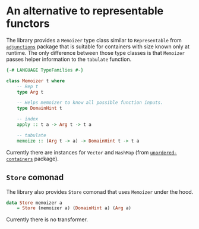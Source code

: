 # An alternative to representable functors

The library provides a `Memoizer` type class similar to `Representable`
from [`adjunctions`](https://hackage.haskell.org/package/adjunctions) package
that is suitable for containers with size known only at runtime. The only difference between
those type classes is that `Memoizer` passes helper information to the `tabulate` function.

```haskell
{-# LANGUAGE TypeFamilies #-}

class Memoizer t where
    -- Rep t
    type Arg t

    -- Helps memoizer to know all possible function inputs.
    type DomainHint t

    -- index
    apply :: t a -> Arg t -> t a

    -- tabulate
    memoize :: (Arg t -> a) -> DomainHint t -> t a
```

Currently there are instances for `Vector` and `HashMap`
(from [`unordered-containers`](https://hackage.haskell.org/package/unordered-containers) package).

## `Store` comonad

The library also provides `Store` comonad that uses `Memoizer` under the hood.

```haskell
data Store memoizer a
    = Store (memoizer a) (DomainHint a) (Arg a)
```

Currently there is no transformer.
